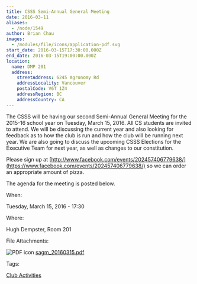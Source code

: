 ```yaml
---
title: CSSS Semi-Annual General Meeting
date: 2016-03-11
aliases:
  - /node/1549
author: Brian Chau
images:
  - /modules/file/icons/application-pdf.svg
start_date: 2016-03-15T17:30:00.000Z
end_date: 2016-03-15T19:00:00.000Z
location:
  name: DMP 201
  address:
    streetAddress: 6245 Agronomy Rd
    addressLocality: Vancouver
    postalCode: V6T 1Z4
    addressRegion: BC
    addressCountry: CA
---
```


The CSSS will be having our second Semi-Annual General Meeting for the 2015-16 school year on Tuesday, March 15, 2016. All CS students are invited to attend. We will be discussing the current year and also looking for feedback as to how the club is run and how the club will be running next year. We are also going to discuss the upcoming CSSS Elections for the Executive Team for next year, as well as changes to our constitution.

Please sign up at [http://www.facebook.com/events/202457406779638/](https://www.facebook.com/events/202457406779638/) so we can order an appropriate amount of pizza.

The agenda for the meeting is posted below.

When: 

Tuesday, March 15, 2016 - 17:30

Where: 

Hugh Dempster, Room 201

File Attachments: 

 ![PDF icon](/modules/file/icons/application-pdf.svg "application/pdf") [sagm\_20160315.pdf](/files/sagm_20160315.pdf)

Tags: 

[Club Activities](/club)
